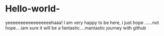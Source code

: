 # Hello-world-
yeeeeeeeeeeeeeeeeehaaa! I am very happy to be here, i just hope ......not hope....iam sure it will be a fantastic....mantastic journey with github
